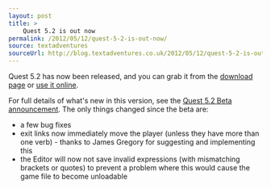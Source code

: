 ```yaml
---
layout: post
title: >
    Quest 5.2 is out now
permalink: /2012/05/12/quest-5-2-is-out-now/
source: textadventures
sourceUrl: http://blog.textadventures.co.uk/2012/05/12/quest-5-2-is-out-now/
---
```

Quest 5.2 has now been released, and you can grab it from the <a title="Download Quest" href="http://www.textadventures.co.uk/quest/download/">download page</a> or <a title="Create a text adventure game" href="http://www.textadventures.co.uk/create/">use it online</a>.

For full details of what's new in this version, see the <a title="Quest 5.2 Beta is now available" href="/2012/04/14/quest-5-2-beta-is-now-available/">Quest 5.2 Beta announcement</a>. The only things changed since the beta are:
<ul>
	<li>a few bug fixes</li>
	<li>exit links now immediately move the player (unless they have more than one verb) - thanks to James Gregory for suggesting and implementing this</li>
	<li>the Editor will now not save invalid expressions (with mismatching brackets or quotes) to prevent a problem where this would cause the game file to become unloadable</li>
</ul>